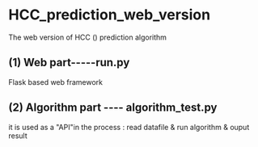 # HCC_prediction_web_version

The web version of HCC () prediction algorithm



## (1) Web part-----run.py

Flask based web framework

## (2) Algorithm part ---- algorithm_test.py

it is used as a "API"in the process : read datafile & run algorithm & ouput result 


